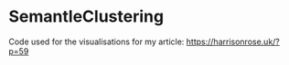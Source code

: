 # SemantleClustering
Code used for the visualisations for my article: https://harrisonrose.uk/?p=59
